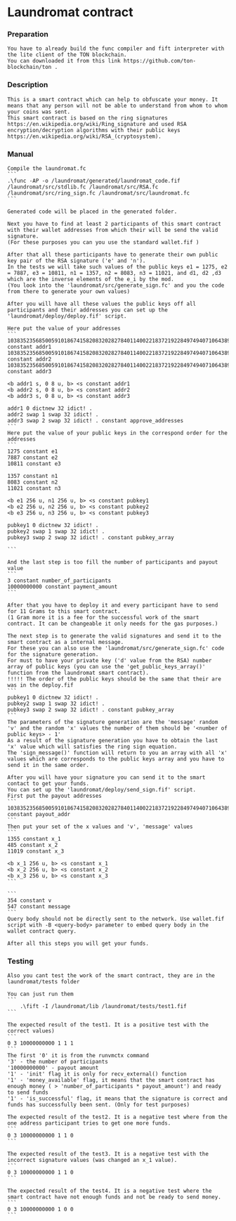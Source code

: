 # Laundromat contract

### Preparation

    You have to already build the func compiler and fift interpreter with the lite client of the TON blockchain.
    You can downloaded it from this link https://github.com/ton-blockchain/ton .
    

### Description

    This is a smart contract which can help to obfuscate your money. It means that any person will not be able to understand from whom to whom your coins was sent.
    This smart contract is based on the ring signatures https://en.wikipedia.org/wiki/Ring_signature and used RSA encryption/decryption algorithms with their public keys https://en.wikipedia.org/wiki/RSA_(cryptosystem).

    
### Manual

    Compile the laundromat.fc
    ``` 
    .\func -AP -o /laundromat/generated/laundromat_code.fif  /laundromat/src/stdlib.fc /laundromat/src/RSA.fc /laundromat/src/ring_sign.fc /laundromat/src/laundromat.fc
    ```
    
    Generated code will be placed in the generated folder.
    
    Next you have to find at least 2 participants of this smart contract with their wallet addresses from which their will be send the valid signature.
    (For these purposes you can you use the standard wallet.fif )
    
    After that all these participants have to generate their own public key pair of the RSA signature ('e' and 'n').
    In the tests we will take such values of the public keys e1 = 1275, e2 = 7887, e3 = 10811, n1 = 1357, n2 = 8083, n3 = 11021, and d1, d2 ,d3 which are the inverse elements of the e_i by the mod.
    (You look into the 'laundromat/src/generate_sign.fc' and you the code from there to generate your own values)
    
    After you will have all these values the public keys off all participants and their addresses you can set up the 'laundromat/deploy/deploy.fif' script.
    
    Here put the value of your addresses
    ```
    103835235685005910186741582083202827840114002218372192284974940710643891936425 constant addr1
    103835235685005910186741582083202827840114002218372192284974940710643891936424 constant addr2
    103835235685005910186741582083202827840114002218372192284974940710643891936423 constant addr3
    
    <b addr1 s, 0 8 u, b> <s constant addr1
    <b addr2 s, 0 8 u, b> <s constant addr2
    <b addr3 s, 0 8 u, b> <s constant addr3

    addr1 0 dictnew 32 idict! . 
    addr2 swap 1 swap 32 idict! .
    addr3 swap 2 swap 32 idict! . constant approve_addresses
    ```
    Here put the value of your public keys in the correspond order for the addresses
    ```
    1275 constant e1
    7887 constant e2
    10811 constant e3

    1357 constant n1
    8083 constant n2
    11021 constant n3
    
    <b e1 256 u, n1 256 u, b> <s constant pubkey1
    <b e2 256 u, n2 256 u, b> <s constant pubkey2
    <b e3 256 u, n3 256 u, b> <s constant pubkey3
    
    pubkey1 0 dictnew 32 idict! . 
    pubkey2 swap 1 swap 32 idict! .
    pubkey3 swap 2 swap 32 idict! . constant pubkey_array
    
    ```
    
    And the last step is too fill the number of participants and payout value
    ```
    3 constant number_of_participants
    10000000000 constant payment_amount
    ```
    
    After that you have to deploy it and every participant have to send for 11 Grams to this smart contract.
    (1 Gram more it is a fee for the successful work of the smart contract. It can be changeable it only needs for the gas purposes.)
    
    The next step is to generate the valid signatures and send it to the smart contract as a internal message.
    For these you can also use the 'laundromat/src/generate_sign.fc' code for the signature generation.
    For must to have your private key ('d' value from the RSA) number array of public keys (you can use the 'get_public_keys_array()' function from the laundromat smart contract).
    !!!!! The order of the public keys should be the same that their are was in the deploy.fif
    ```
    pubkey1 0 dictnew 32 idict! . 
    pubkey2 swap 1 swap 32 idict! .
    pubkey3 swap 2 swap 32 idict! . constant pubkey_array
    ```
    The parameters of the signature generation are the 'message' random 'v' and the random 'x' values the number of them should be '<number of public keys> - 1'
    As a result of the signature generation you have to obtain the last 'x' value which will satisfies the ring sign equation.
    The 'sign_message()' function will return to you an array with all 'x' values which are corresponds to the public keys array and you have to send it in the same order.
    
    After you will have your signature you can send it to the smart contact to get your funds.
    You can set up the 'laundromat/deploy/send_sign.fif' script.
    First put the payout addresses
    ```
    103835235685005910186741582083202827840114002218372192284974940710643891936422 constant payout_addr
    ```
    Then put your set of the x values and 'v', 'message' values
    ```
    1355 constant x_1
    485 constant x_2
    11019 constant x_3

    <b x_1 256 u, b> <s constant x_1
    <b x_2 256 u, b> <s constant x_2
    <b x_3 256 u, b> <s constant x_3
    ```
    
    ```
    354 constant v
    547 constant message
    ```
    Query body should not be directly sent to the network. Use wallet.fif script with -B <query-body> parameter to embed query body in the wallet contract query.
    
    After all this steps you will get your funds.
    
### Testing
    Also you cant test the work of the smart contract, they are in the laundromat/tests folder
    
    You can just run them
    ```
        .\fift -I /laundromat/lib /laundromat/tests/test1.fif
    ```
    
    The expected result of the test1. It is a positive test with the correct values)
    ```
    0 3 10000000000 1 1 1
    ```
    The first '0' it is from the runvmctx command
    '3' - the number of participants
    '10000000000' - payout amount
    '1' - 'init' flag it is only for recv_external() function
    '1' - 'money_available' flag, it means that the smart contract has enough money ( > 'number_of_participants * payout_amount') and ready to send funds
    '1' - 'is_successful' flag, it means that the signature is correct and funds has successfully been sent. (Only for test purposes)
    
    The expected result of the test2. It is a negative test where from the one address participant tries to get one more funds.
    ```
    0 3 10000000000 1 1 0
    ```
    
    The expected result of the test3. It is a negative test with the incorrect signature values (was changed an x_1 value).
    ```
    0 3 10000000000 1 1 0 
    ```
    
    The expected result of the test4. It is a negative test where the smart contract have not enough funds and not be ready to send money.
    ```
    0 3 10000000000 1 0 0 
    ```
    
    
    
    
    
    
    